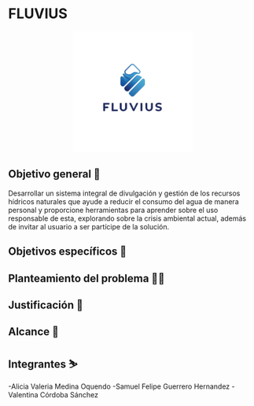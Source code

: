 # FLUVIUS
<p align="center"><img width="245" src="FLUVIUS/Logo.png"></p>

## Objetivo general 🎯
Desarrollar un sistema integral de divulgación y gestión de los recursos hídricos naturales que ayude a reducir el consumo del agua de manera personal y proporcione herramientas para aprender sobre el uso responsable de esta, explorando sobre la crisis ambiental actual, además de invitar al usuario a ser partícipe de la solución.


## Objetivos específicos 🎯

## Planteamiento del problema 😵‍💫

## Justificación 📃

## Alcance 🚀



## Integrantes ⛷️
-Alicia Valeria Medina Oquendo
-Samuel Felipe Guerrero Hernandez
-Valentina Córdoba Sánchez
